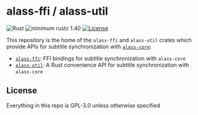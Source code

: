# alass-ffi / alass-util

![Rust](https://github.com/Wsiegenthaler/alass-ffi/workflows/build/badge.svg)
![minimum rustc 1.40](https://img.shields.io/badge/rustc-1.40+-red.svg)
[![License](https://img.shields.io/badge/License-GPL--3.0-blue.svg)](https://opensource.org/licenses/GPL-3.0)

This repository is the home of the `alass-ffi` and `alass-util` crates which provide APIs for subtitle synchronization with [`alass-core`](https://crates.io/crates/alass-core):

* [`alass-ffi`](https://github.com/wsiegenthaler/alass-ffi/tree/master/ffi): FFI bindings for subtitle synchronization with `alass-core`
* [`alass-util`](https://github.com/wsiegenthaler/alass-ffi/tree/master/util): A Rust convenience API for subtitle synchronization with `alass-core`

## License

Everything in this repo is GPL-3.0 unless otherwise specified
